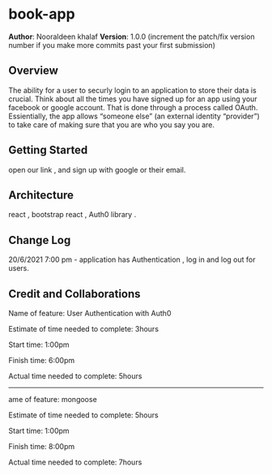 # book-app

**Author**: Nooraldeen khalaf 
**Version**: 1.0.0 (increment the patch/fix version number if you make more commits past your first submission)

## Overview
<!-- Provide a high level overview of what this application is and why you are building it, beyond the fact that it's an assignment for this class. (i.e. What's your problem domain?) -->
The ability for a user to securly login to an application to store their data is crucial. Think about all the times you have signed up for an app using your facebook or google account. That is done through a process called OAuth. Essientially, the app allows “someone else” (an external identity “provider”) to take care of making sure that you are who you say you are.

## Getting Started
<!-- What are the steps that a user must take in order to build this app on their own machine and get it running? -->
open our link , and sign up with google or their email.

## Architecture
<!-- Provide a detailed description of the application design. What technologies (languages, libraries, etc) you're using, and any other relevant design information. -->
react , bootstrap react , Auth0 library .

## Change Log
<!-- Use this area to document the iterative changes made to your application as each feature is successfully implemented. Use time stamps. Here's an example:

01-01-2001 4:59pm - Application now has a fully-functional express server, with a GET route for the location resource. -->
20/6/2021 7:00 pm - application has Authentication , log in and log out for users.
## Credit and Collaborations
<!-- Give credit (and a link) to other people or resources that helped you build this application. -->


Name of feature: User Authentication with Auth0

Estimate of time needed to complete: 3hours

Start time: 1:00pm

Finish time: 6:00pm

Actual time needed to complete: 5hours

<hr>

ame of feature: mongoose 

Estimate of time needed to complete: 5hours

Start time: 1:00pm

Finish time: 8:00pm

Actual time needed to complete: 7hours